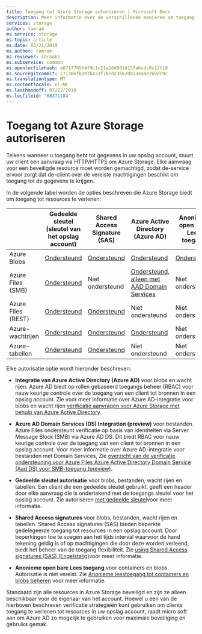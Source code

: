 ```yaml
---
title: Toegang tot Azure Storage autoriseren | Microsoft Docs
description: Meer informatie over de verschillende manieren om toegang te verlenen tot Azure Storage, waaronder Azure Active Directory, gedeelde sleutel verificatie of hand tekeningen voor gedeelde toegang.
services: storage
author: tamram
ms.service: storage
ms.topic: article
ms.date: 03/21/2019
ms.author: tamram
ms.reviewer: cbrooks
ms.subservice: common
ms.openlocfilehash: a0717785f4f9c1c21a18d081d157a6cdc8c12f18
ms.sourcegitcommit: c71306fb197b433f7b7d23662d013eaae269dc9c
ms.translationtype: MT
ms.contentlocale: nl-NL
ms.lasthandoff: 07/22/2019
ms.locfileid: "68371184"
---
```

# <a name="authorizing-access-to-azure-storage"></a>Toegang tot Azure Storage autoriseren

Telkens wanneer u toegang hebt tot gegevens in uw opslag account, stuurt uw client een aanvraag via HTTP/HTTPS om Azure Storage. Elke aanvraag voor een beveiligde resource moet worden gemachtigd, zodat de-service ervoor zorgt dat de-client over de vereiste machtigingen beschikt om toegang tot de gegevens te krijgen.

In de volgende tabel worden de opties beschreven die Azure Storage biedt om toegang tot resources te verlenen:

|  |Gedeelde sleutel (sleutel van het opslag account)  |Shared Access Signature (SAS)  |Azure Active Directory (Azure AD)  |Anonieme open bare Lees toegang  |
|---------|---------|---------|---------|---------|
|Azure Blobs     |[Ondersteund](https://docs.microsoft.com/rest/api/storageservices/authenticate-with-shared-key/)         |[Ondersteund](storage-dotnet-shared-access-signature-part-1.md)         |[Ondersteund](storage-auth-aad.md)         |[Ondersteund](../blobs/storage-manage-access-to-resources.md)         |
|Azure Files (SMB)     |[Ondersteund](https://docs.microsoft.com/rest/api/storageservices/authenticate-with-shared-key/)         |Niet ondersteund         |[Ondersteund, alleen met AAD Domain Services](../files/storage-files-active-directory-overview.md)         |Niet ondersteund         |
|Azure Files (REST)     |[Ondersteund](https://docs.microsoft.com/rest/api/storageservices/authenticate-with-shared-key/)         |[Ondersteund](storage-dotnet-shared-access-signature-part-1.md)         |Niet ondersteund         |Niet ondersteund         |
|Azure-wachtrijen     |[Ondersteund](https://docs.microsoft.com/rest/api/storageservices/authenticate-with-shared-key/)         |[Ondersteund](storage-dotnet-shared-access-signature-part-1.md)         |[Ondersteund](storage-auth-aad.md)         |Niet ondersteund         |
|Azure-tabellen     |[Ondersteund](https://docs.microsoft.com/rest/api/storageservices/authenticate-with-shared-key/)         |[Ondersteund](storage-dotnet-shared-access-signature-part-1.md)         |Niet ondersteund         |Niet ondersteund         |

Elke autorisatie optie wordt hieronder beschreven:

- **Integratie van Azure Active Directory (Azure AD)** voor blobs en wacht rijen. Azure AD biedt op rollen gebaseerd toegangs beheer (RBAC) voor nauw keurige controle over de toegang van een client tot bronnen in een opslag account. Zie voor meer informatie over Azure AD-integratie voor blobs en wacht rijen [verificatie aanvragen voor Azure Storage met behulp van Azure Active Directory](storage-auth-aad.md).

- **Azure AD Domain Services (DS) Integration (preview)** voor bestanden. Azure Files ondersteunt verificatie op basis van identiteiten via Server Message Block (SMB) via Azure AD DS. Dit biedt RBAC voor nauw keurige controle over de toegang van een client tot bronnen in een opslag account. Voor meer informatie over Azure AD-integratie voor bestanden met Domain Services, Zie [overzicht van de verificatie ondersteuning voor Azure Files Azure Active Directory Domain Service (Aad DS) voor SMB-toegang (preview)](../files/storage-files-active-directory-overview.md).

- **Gedeelde sleutel autorisatie** voor blobs, bestanden, wacht rijen en tabellen. Een client die een gedeelde sleutel gebruikt, geeft een header door elke aanvraag die is ondertekend met de toegangs sleutel voor het opslag account. Zie autoriseren [met gedeelde sleutel](https://docs.microsoft.com/rest/api/storageservices/authenticate-with-shared-key/)voor meer informatie.
- **Shared Access signatures** voor blobs, bestanden, wacht rijen en tabellen. Shared Access signatures (SAS) bieden beperkte gedelegeerde toegang tot resources in een opslag account. Door beperkingen toe te voegen aan het tijds interval waarvoor de hand tekening geldig is of op machtigingen die door deze worden verleend, biedt het beheer van de toegang flexibiliteit. Zie [using Shared Access signatures (SAS) (Engelstalig)](storage-dotnet-shared-access-signature-part-1.md)voor meer informatie.
- **Anonieme open bare Lees toegang** voor containers en blobs. Autorisatie is niet vereist. Zie [Anonieme leestoegang tot containers en blobs beheren](../blobs/storage-manage-access-to-resources.md) voor meer informatie.  

Standaard zijn alle resources in Azure Storage beveiligd en zijn ze alleen beschikbaar voor de eigenaar van het account. Hoewel u een van de hierboven beschreven verificatie strategieën kunt gebruiken om clients toegang te verlenen tot resources in uw opslag account, raadt micro soft aan om Azure AD zo mogelijk te gebruiken voor maximale beveiliging en gebruiks gemak. 

